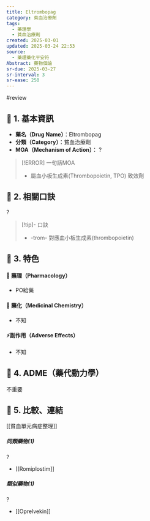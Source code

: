 ```yaml
---
title: Eltrombopag
category: 貧血治療劑
tags:
  - 藥理學
  - 貧血治療劑
created: 2025-03-01
updated: 2025-03-24 22:53
source:
  - 藥理藥化平安符
Abstract: 藥物個論
sr-due: 2025-03-27
sr-interval: 3
sr-ease: 250
---
```

#review 
## 🔹 1. 基本資訊
- **藥名（Drug Name）**：Eltrombopag
- **分類（Category）**：貧血治療劑
- **MOA（Mechanism of Action）**：
?
> [!ERROR] 一句話MOA
>- 屬血小板生成素(Thrombopoietin, TPO) 致效劑 <!--SR:!2025-03-27,3,250-->

## 🔹 2. 相關口訣
?
> [!tip]- 口訣
> - -trom- 對應血小板生成素(thrombopoietin) <!--SR:!2025-03-27,3,250-->

## 🔹 3. 特色
#### 🧪 藥理（Pharmacology）
- PO給藥


#### 🧬 藥化（Medicinal Chemistry）
- 不知



#### ⚡副作用（Adverse Effects）
- 不知


## 🔹 4. ADME（藥代動力學）
 不重要
## 🔹 5. 比較、連結

[[貧血單元病症整理]]

##### 同類藥物(1)
?
- [[Romiplostim]] <!--SR:!2025-03-28,4,270-->

##### 類似藥物(1)
?
- [[Oprelvekin]] <!--SR:!2025-03-25,1,230-->